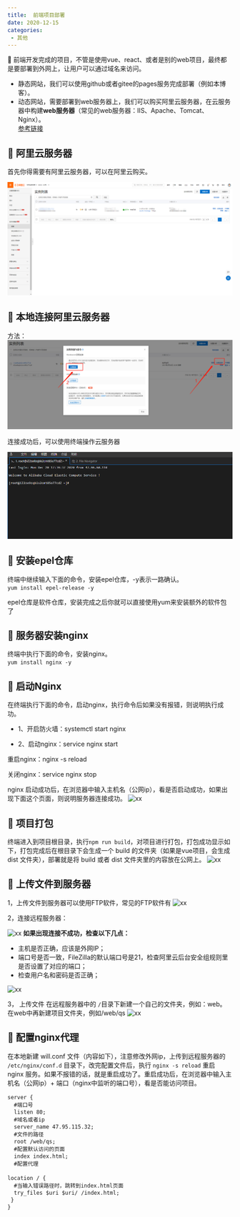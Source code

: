 ```yaml
---
title:  前端项目部署
date: 2020-12-15
categories: 
 - 其他
---
```


<Boxx type='tip' />

:tropical_fish:  前端开发完成的项目，不管是使用vue、react、或者是别的web项目，最终都是要部署到外网上，让用户可以通过域名来访问。   
- 静态网站，我们可以使用github或者gitee的pages服务完成部署（例如本博客）。    
- 动态网站，需要部署到web服务器上，我们可以购买阿里云服务器，在云服务器中构建**web服务器**（常见的web服务器：IIS、Apache、Tomcat、Nginx）。   
[参考链接](https://blog.csdn.net/Charissa2017/article/details/105886521)




## :tropical_fish: 阿里云服务器
首先你得需要有阿里云服务器，可以在阿里云购买。

![xx](../../img/1.png)



## :tropical_fish: 本地连接阿里云服务器
方法：
![xx](../../img/3.png)

连接成功后，可以使用终端操作云服务器

![xx](../../img/4.png)


## :tropical_fish: 安装epel仓库
终端中继续输入下面的命令，安装epel仓库，-y表示一路确认。   
```yum install epel-release -y```   

epel仓库是软件仓库，安装完成之后你就可以直接使用yum来安装额外的软件包了


## :tropical_fish: 服务器安装nginx
终端中执行下面的命令，安装nginx。   
```yum install nginx -y```

## :tropical_fish: 启动Nginx
在终端执行下面的命令，启动nginx，执行命令后如果没有报错，则说明执行成功。  

 - 1、开启防火墙：systemctl start nginx   

 - 2、启动nginx：service nginx start  

重启nginx：nginx -s reload  

关闭nginx：service nginx stop  

nginx 启动成功后，在浏览器中输入主机名（公网ip），看是否启动成功，如果出现下面这个页面，则说明服务器连接成功。
![xx](../../img/5.png)


## :tropical_fish: 项目打包
终端进入到项目根目录，执行```npm run build```，对项目进行打包，打包成功显示如下，打包完成后在根目录下会生成一个 build 的文件夹（如果是vue项目，会生成 dist 文件夹），部署就是将 build 或者 dist 文件夹里的内容放在公网上。
![xx](../../img/2.png)

## :tropical_fish: 上传文件到服务器
1，上传文件到服务器可以使用FTP软件，常见的FTP软件有 
![xx](../../img/6.png)

2，连接远程服务器：

![xx](../../img/7.png)
**如果出现连接不成功，检查以下几点：**
- 主机是否正确，应该是外网IP；
- 端口号是否一致，FileZilla的默认端口号是21，检查阿里云后台安全组规则里是否设置了对应的端口；
- 检查用户名和密码是否正确；  

![xx](../../img/9.png)

3， 上传文件
在远程服务器中的 ```/```目录下新建一个自己的文件夹，例如：web。 在web中再新建项目文件夹，例如/web/qs
![xx](../../img/8.png)

<!-- <img src='../../img/8.png'> -->

## :tropical_fish: 配置nginx代理
在本地新建 will.conf 文件（内容如下），注意修改外网ip，上传到远程服务器的 ```/etc/nginx/conf.d``` 目录下，改完配置文件后，执行 
```nginx -s reload``` 重启 nginx 服务。如果不报错的话，就是重启成功了。重启成功后，在浏览器中输入主机名（公网ip）+ 端口（nginx中监听的端口号），看是否能访问项目。

```{3,7}
server {
  #端口号
  listen 80;
  #域名或者ip
  server_name 47.95.115.32;
  #文件的路径
  root /web/qs;
  #配置默认访问的页面
  index index.html;
  #配置代理
  
location / {
  #当输入错误路径时，跳转到index.html页面
  try_files $uri $uri/ /index.html;
 }
}
```


<Vssue  />

